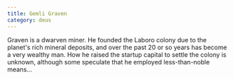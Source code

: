 ```yaml
---
title: Gemli Graven
category: deus
---
```

Graven is a dwarven miner. He founded the Laboro colony due to the planet's rich mineral deposits, and over the past 20 or so years has become a very wealthy man. How he raised the startup capital to settle the colony is unknown, although some speculate that he employed less-than-noble means...
